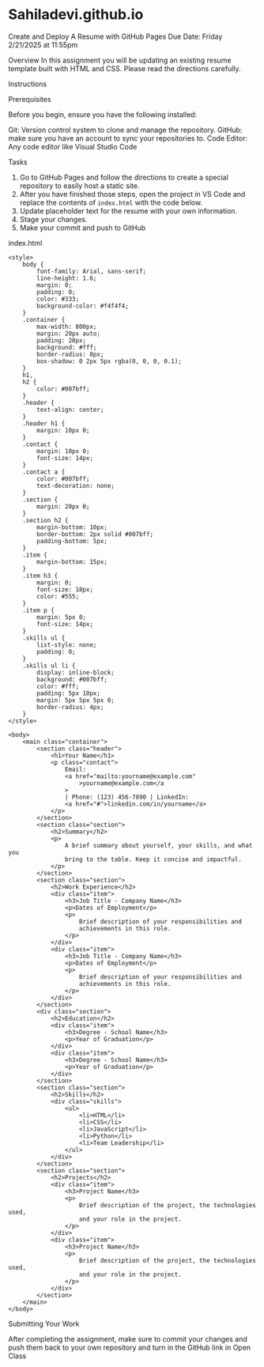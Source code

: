 # Sahiladevi.github.io
Create and Deploy A Resume with GitHub Pages
Due Date: Friday 2/21/2025 at 11:55pm

Overview
In this assignment you will be updating an existing resume template built with HTML and CSS. Please read the directions carefully.

Instructions

Prerequisites

Before you begin, ensure you have the following installed:

Git: Version control system to clone and manage the repository.
GitHub: make sure you have an account to sync your repositories to.
Code Editor: Any code editor like Visual Studio Code

Tasks

1. Go to GitHub Pages and follow the directions to create a special repository to easily host a static site.
2. After you have finished those steps, open the project in VS Code and replace the contents of `index.html` with the code below.
3. Update placeholder text for the resume with your own information.
4. Stage your changes.
5. Make your commit and push to GitHub

index.html

<!DOCTYPE html>
<html lang="en">
    <head>
        <meta charset="UTF-8" />
        <meta name="viewport" content="width=device-width, initial-scale=1.0" />
        <title>Resume Template</title>
    </head>

    <style>
        body {
            font-family: Arial, sans-serif;
            line-height: 1.6;
            margin: 0;
            padding: 0;
            color: #333;
            background-color: #f4f4f4;
        }
        .container {
            max-width: 800px;
            margin: 20px auto;
            padding: 20px;
            background: #fff;
            border-radius: 8px;
            box-shadow: 0 2px 5px rgba(0, 0, 0, 0.1);
        }
        h1,
        h2 {
            color: #007bff;
        }
        .header {
            text-align: center;
        }
        .header h1 {
            margin: 10px 0;
        }
        .contact {
            margin: 10px 0;
            font-size: 14px;
        }
        .contact a {
            color: #007bff;
            text-decoration: none;
        }
        .section {
            margin: 20px 0;
        }
        .section h2 {
            margin-bottom: 10px;
            border-bottom: 2px solid #007bff;
            padding-bottom: 5px;
        }
        .item {
            margin-bottom: 15px;
        }
        .item h3 {
            margin: 0;
            font-size: 18px;
            color: #555;
        }
        .item p {
            margin: 5px 0;
            font-size: 14px;
        }
        .skills ul {
            list-style: none;
            padding: 0;
        }
        .skills ul li {
            display: inline-block;
            background: #007bff;
            color: #fff;
            padding: 5px 10px;
            margin: 5px 5px 5px 0;
            border-radius: 4px;
        }
    </style>

    <body>
        <main class="container">
            <section class="header">
                <h1>Your Name</h1>
                <p class="contact">
                    Email:
                    <a href="mailto:yourname@example.com"
                        >yourname@example.com</a
                    >
                    | Phone: (123) 456-7890 | LinkedIn:
                    <a href="#">linkedin.com/in/yourname</a>
                </p>
            </section>
            <section class="section">
                <h2>Summary</h2>
                <p>
                    A brief summary about yourself, your skills, and what you
                    bring to the table. Keep it concise and impactful.
                </p>
            </section>
            <section class="section">
                <h2>Work Experience</h2>
                <div class="item">
                    <h3>Job Title - Company Name</h3>
                    <p>Dates of Employment</p>
                    <p>
                        Brief description of your responsibilities and
                        achievements in this role.
                    </p>
                </div>
                <div class="item">
                    <h3>Job Title - Company Name</h3>
                    <p>Dates of Employment</p>
                    <p>
                        Brief description of your responsibilities and
                        achievements in this role.
                    </p>
                </div>
            </section>
            <div class="section">
                <h2>Education</h2>
                <div class="item">
                    <h3>Degree - School Name</h3>
                    <p>Year of Graduation</p>
                </div>
                <div class="item">
                    <h3>Degree - School Name</h3>
                    <p>Year of Graduation</p>
                </div>
            </section>
            <section class="section">
                <h2>Skills</h2>
                <div class="skills">
                    <ul>
                        <li>HTML</li>
                        <li>CSS</li>
                        <li>JavaScript</li>
                        <li>Python</li>
                        <li>Team Leadership</li>
                    </ul>
                </div>
            </section>
            <section class="section">
                <h2>Projects</h2>
                <div class="item">
                    <h3>Project Name</h3>
                    <p>
                        Brief description of the project, the technologies used,
                        and your role in the project.
                    </p>
                </div>
                <div class="item">
                    <h3>Project Name</h3>
                    <p>
                        Brief description of the project, the technologies used,
                        and your role in the project.
                    </p>
                </div>
            </section>
        </main>
    </body>
</html>

Submitting Your Work

After completing the assignment, make sure to commit your changes and push them back to your own repository and turn in the GitHub link in Open Class

